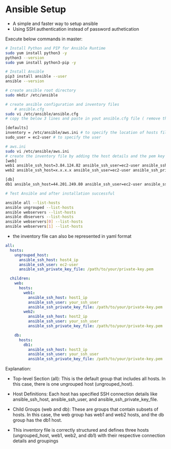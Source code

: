 # Ansible Setup
- A simple and faster way to setup ansible
- Using SSH authentication instead of password authetication

Execute below commands in master:
```bash
# Install Python and PIP for Ansible Runtime
sudo yum install python3 -y
python3 --version
sudo yum install python3-pip -y

# Install Ansible
pip3 install ansible --user
ansible --version

# create ansible root directory 
sudo mkdir /etc/ansible

# create ansible configuration and inventory files
    # ansible.cfg
sudo vi /etc/ansible/ansible.cfg
# copy the below 3 lines and paste in yout ansible.cfg file ( remove the comments from the actual file)

[defaults]
inventory = /etc/ansible/aws.ini # to specify the location of hosts file
sudo_user = ec2-user # to specify the user

# aws.ini
sudo vi /etc/ansible/aws.ini
# create the inventory file by adding the host details and the pem key like below
[web]
web1 ansible_ssh_host=3.84.124.82 ansible_ssh_user=ec2-user ansible_ssh_private_key_file=/home/ec2-user/test.pem
web2 ansible_ssh_host=x.x.x.x ansible_ssh_user=ec2-user ansible_ssh_private_key_file=/home/ec2-user/test.pem

[db]
db1 ansible_ssh_host=44.201.249.80 ansible_ssh_user=ec2-user ansible_ssh_private_key_file=/home/ec2-user/test.pem

# Test Ansible and after installation successful

ansible all --list-hosts
ansible ungrouped --list-hosts
ansible webservers --list-hosts
ansible dbservers --list-hosts
ansible webservers[0] --list-hosts
ansible webservers[1] --list-hosts
```

- the inventory file can also be represented in yaml format
```yaml
all:
  hosts:
    ungrouped_host:
      ansible_ssh_host: host4_ip
      ansible_ssh_user: ec2-user
      ansible_ssh_private_key_file: /path/to/your/private-key.pem

  children:
    web:
      hosts:
        web1:
          ansible_ssh_host: host1_ip
          ansible_ssh_user: your_ssh_user
          ansible_ssh_private_key_file: /path/to/your/private-key.pem
        web2:
          ansible_ssh_host: host2_ip
          ansible_ssh_user: your_ssh_user
          ansible_ssh_private_key_file: /path/to/your/private-key.pem

    db:
      hosts:
        db1:
          ansible_ssh_host: host3_ip
          ansible_ssh_user: your_ssh_user
          ansible_ssh_private_key_file: /path/to/your/private-key.pem
```
Explanation:

- Top-level Section (all): This is the default group that includes all hosts. In this case, there is one ungrouped host (ungrouped_host).

- Host Definitions: Each host has specified SSH connection details like ansible_ssh_host, ansible_ssh_user, and ansible_ssh_private_key_file.

- Child Groups (web and db): These are groups that contain subsets of hosts. In this case, the web group has web1 and web2 hosts, and the db group has the db1 host.

- This inventory file is correctly structured and defines three hosts (ungrouped_host, web1, web2, and db1) with their respective connection details and groupings

